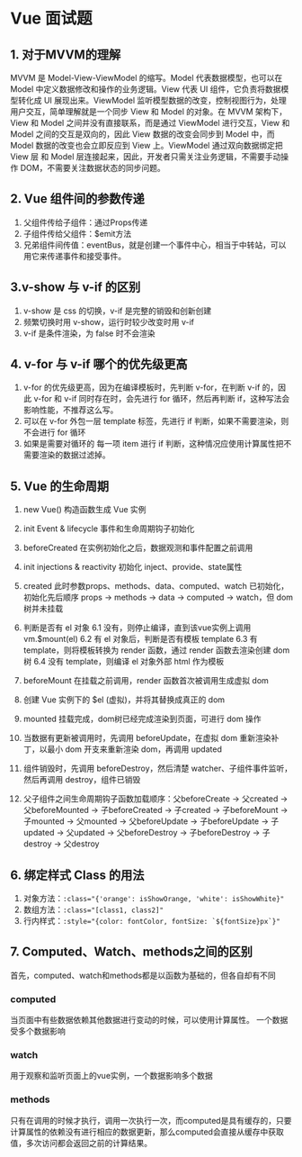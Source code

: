 # Vue 面试题

## 1. 对于MVVM的理解

MVVM 是 Model-View-ViewModel 的缩写。Model 代表数据模型，也可以在 Model 中定义数据修改和操作的业务逻辑。View 代表 UI 组件，它负责将数据模型转化成 UI 展现出来。ViewModel 监听模型数据的改变，控制视图行为，处理用户交互，简单理解就是一个同步 View 和 Model 的对象。在 MVVM 架构下，View 和 Model 之间并没有直接联系，而是通过 ViewModel 进行交互，View 和 Model 之间的交互是双向的，因此 View 数据的改变会同步到 Model 中，而 Model 数据的改变也会立即反应到 View 上。ViewModel 通过双向数据绑定把 View 层 和 Model 层连接起来，因此，开发者只需关注业务逻辑，不需要手动操作 DOM，不需要关注数据状态的同步问题。

## 2. Vue 组件间的参数传递

1. 父组件传给子组件：通过Props传递
2. 子组件传给父组件：$emit方法
3. 兄弟组件间传值：eventBus，就是创建一个事件中心，相当于中转站，可以用它来传递事件和接受事件。

## 3.v-show 与 v-if 的区别

1. v-show 是 css 的切换，v-if 是完整的销毁和创新创建
2. 频繁切换时用 v-show，运行时较少改变时用 v-if
3. v-if 是条件渲染，为 false 时不会渲染

## 4. v-for 与 v-if 哪个的优先级更高

1. v-for 的优先级更高，因为在编译模板时，先判断 v-for，在判断 v-if 的，因此 v-for 和 v-if 同时存在时，会先进行 for 循环，然后再判断 if，这种写法会影响性能，不推荐这么写。
2. 可以在 v-for 外包一层 template 标签，先进行 if 判断，如果不需要渲染，则不会进行 for 循环
3. 如果是需要对循环的 每一项 item 进行 if 判断，这种情况应使用计算属性把不需要渲染的数据过滤掉。

## 5. Vue 的生命周期

1. new Vue() 构造函数生成 Vue 实例
2. init Event & lifecycle 事件和生命周期钩子初始化
3. beforeCreated 在实例初始化之后，数据观测和事件配置之前调用
4. init injections & reactivity 初始化 inject、provide、state属性
5. created 此时参数props、methods、data、computed、watch 已初始化，初始化先后顺序 props -> methods -> data -> computed -> watch，但 dom 树并未挂载

6. 判断是否有 el 对象
    6.1 没有，则停止编译，直到该vue实例上调用vm.$mount(el)
    6.2 有 el 对象后，判断是否有模板 template
    6.3 有 template，则将模板转换为 render 函数，通过 render 函数去渲染创建 dom 树
    6.4 没有 template，则编译 el 对象外部 html 作为模板
7. beforeMount 在挂载之前调用，render 函数首次被调用生成虚拟 dom

8. 创建 Vue 实例下的 $el (虚拟)，并将其替换成真正的 dom

9. mounted 挂载完成，dom树已经完成渲染到页面，可进行 dom 操作

10. 当数据有更新被调用时，先调用 beforeUpdate，在虚拟 dom 重新渲染补丁，以最小 dom 开支来重新渲染 dom，再调用 updated
11. 组件销毁时，先调用 beforeDestroy，然后清楚 watcher、子组件事件监听，然后再调用 destroy，组件已销毁

12. 父子组件之间生命周期钩子函数加载顺序：父beforeCreate -> 父created -> 父beforeMounted -> 子beforeCreated -> 子created -> 子beforeMount -> 子mounted -> 父mounted -> 父beforeUpdate -> 子beforeUpdate -> 子updated -> 父updated -> 父beforeDestroy -> 子beforeDestroy -> 子destroy -> 父destroy

## 6. 绑定样式 Class 的用法

1. 对象方法：```:class="{'orange': isShowOrange, 'white': isShowWhite}"```
2. 数组方法：```:class="[class1, class2]"```
3. 行内样式：```:style="{color: fontColor, fontSize: `${fontSize}px`}"```

## 7. Computed、Watch、methods之间的区别
首先，computed、watch和methods都是以函数为基础的，但各自却有不同
### computed
当页面中有些数据依赖其他数据进行变动的时候，可以使用计算属性。
一个数据受多个数据影响
### watch
用于观察和监听页面上的vue实例，一个数据影响多个数据

### methods
只有在调用的时候才执行，调用一次执行一次，而computed是具有缓存的，只要计算属性的依赖没有进行相应的数据更新，那么computed会直接从缓存中获取值，多次访问都会返回之前的计算结果。
   